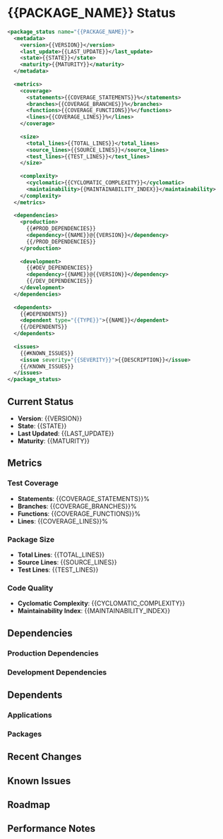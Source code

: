 # {{PACKAGE_NAME}} Status

```xml
<package_status name="{{PACKAGE_NAME}}">
  <metadata>
    <version>{{VERSION}}</version>
    <last_update>{{LAST_UPDATE}}</last_update>
    <state>{{STATE}}</state>
    <maturity>{{MATURITY}}</maturity>
  </metadata>
  
  <metrics>
    <coverage>
      <statements>{{COVERAGE_STATEMENTS}}%</statements>
      <branches>{{COVERAGE_BRANCHES}}%</branches>
      <functions>{{COVERAGE_FUNCTIONS}}%</functions>
      <lines>{{COVERAGE_LINES}}%</lines>
    </coverage>
    
    <size>
      <total_lines>{{TOTAL_LINES}}</total_lines>
      <source_lines>{{SOURCE_LINES}}</source_lines>
      <test_lines>{{TEST_LINES}}</test_lines>
    </size>
    
    <complexity>
      <cyclomatic>{{CYCLOMATIC_COMPLEXITY}}</cyclomatic>
      <maintainability>{{MAINTAINABILITY_INDEX}}</maintainability>
    </complexity>
  </metrics>
  
  <dependencies>
    <production>
      {{#PROD_DEPENDENCIES}}
      <dependency>{{NAME}}@{{VERSION}}</dependency>
      {{/PROD_DEPENDENCIES}}
    </production>
    
    <development>
      {{#DEV_DEPENDENCIES}}
      <dependency>{{NAME}}@{{VERSION}}</dependency>
      {{/DEV_DEPENDENCIES}}
    </development>
  </dependencies>
  
  <dependents>
    {{#DEPENDENTS}}
    <dependent type="{{TYPE}}">{{NAME}}</dependent>
    {{/DEPENDENTS}}
  </dependents>
  
  <issues>
    {{#KNOWN_ISSUES}}
    <issue severity="{{SEVERITY}}">{{DESCRIPTION}}</issue>
    {{/KNOWN_ISSUES}}
  </issues>
</package_status>
```

## Current Status

- **Version**: {{VERSION}}
- **State**: {{STATE}}
- **Last Updated**: {{LAST_UPDATE}}
- **Maturity**: {{MATURITY}}

## Metrics

### Test Coverage
- **Statements**: {{COVERAGE_STATEMENTS}}%
- **Branches**: {{COVERAGE_BRANCHES}}%  
- **Functions**: {{COVERAGE_FUNCTIONS}}%
- **Lines**: {{COVERAGE_LINES}}%

### Package Size
- **Total Lines**: {{TOTAL_LINES}}
- **Source Lines**: {{SOURCE_LINES}}
- **Test Lines**: {{TEST_LINES}}

### Code Quality
- **Cyclomatic Complexity**: {{CYCLOMATIC_COMPLEXITY}}
- **Maintainability Index**: {{MAINTAINABILITY_INDEX}}

## Dependencies

### Production Dependencies
<!-- List production dependencies -->

### Development Dependencies  
<!-- List development dependencies -->

## Dependents

### Applications
<!-- List applications that depend on this package -->

### Packages
<!-- List other packages that depend on this -->

## Recent Changes

<!-- List recent significant changes -->

## Known Issues

<!-- List any known issues or limitations -->

## Roadmap

<!-- Future plans and roadmap items -->

## Performance Notes

<!-- Any performance considerations or benchmarks -->